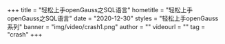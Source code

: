 +++
    title = "轻松上手openGauss之SQL语言"
    hometitle = "轻松上手openGauss之SQL语言"
    date = "2020-12-30"
    styles = "轻松上手openGauss系列"
    banner = "img/video/crash1.png"
    author = ""
    videourl = ""
    tag = "crash"
+++